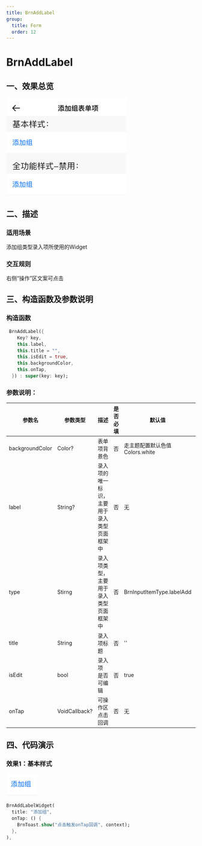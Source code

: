```yaml
---
title: BrnAddLabel
group:
  title: Form
  order: 12
---
```


# BrnAddLabel

## 一、效果总览

<img src="./img/BrnAddLabelIntro.png"  />

## 二、描述

### 适用场景

添加组类型录入项所使用的Widget

### 交互规则

右侧“操作”区文案可点击

## 三、构造函数及参数说明

### 构造函数

```dart
 BrnAddLabel({
    Key? key,
    this.label,
    this.title = "",
    this.isEdit = true,
    this.backgroundColor,
    this.onTap,
  }) : super(key: key);
```
### 参数说明：

| **参数名** | **参数类型** | **描述** | **是否必填** | **默认值** | **备注** |
| --- | --- | --- | --- | --- | --- |
| backgroundColor | Color? | 表单项背景色 | 否 | 走主题配置默认色值 Colors.white |  |
| label | String? | 录入项的唯一标识，主要用于录入类型页面框架中 | 否 | 无 |  |
| type | Stirng | 录入项类型，主要用于录入类型页面框架中 | 否 | BrnInputItemType.labelAdd | 外部可根据此字段判断表单项类型 |
| title | String | 录入项标题 | 否 | '' |  |
| isEdit | bool | 录入项 是否可编辑 | 否 | true | true：可编辑false：禁用 |
| onTap | VoidCallback? | 可操作区点击回调 | 否 | 无 |  |

## 四、代码演示

### 效果1：基本样式

![](./img/BrnAddLabelDemo1.png)

```dart
BrnAddLabelWidget(  
  title: "添加组",  
  onTap: () {  
    BrnToast.show("点击触发onTap回调", context);  
  },
),
```
